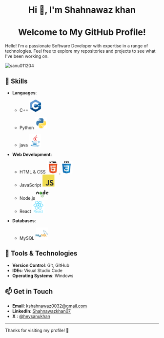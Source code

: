 <h1 align="center">Hi 👋, I'm Shahnawaz khan</h1>
<h1 align="center">Welcome to My GitHub Profile!</h1>

Hello! I'm a passionate Software Developer with expertise in a range of technologies. Feel free to explore my repositories and projects to see what I've been working on.

<p align="left"> <img src="https://komarev.com/ghpvc/?username=sanu011204&label=Profile%20views&color=0e75b6&style=flat" alt="sanu011204" /> </p>

## 🚀 Skills

- **Languages**: 
  - C++  <a href="https://www.w3schools.com/cpp/" target="_blank" rel="noreferrer"> <img src="https://raw.githubusercontent.com/devicons/devicon/master/icons/cplusplus/cplusplus-original.svg" alt="cplusplus" width="40" height="40"/> </a>

  - Python <a href="https://www.python.org" target="_blank" rel="noreferrer"> <img src="https://raw.githubusercontent.com/devicons/devicon/master/icons/python/python-original.svg" alt="python" width="40" height="40"/> </a> 
  - java   <a href="https://www.java.com" target="_blank" rel="noreferrer"> <img src="https://raw.githubusercontent.com/devicons/devicon/master/icons/java/java-original.svg" alt="java" width="40" height="40"/> </a>
  
- **Web Development**: 
  - HTML & CSS <a href="https://www.w3.org/html/" target="_blank" rel="noreferrer"> <img src="https://raw.githubusercontent.com/devicons/devicon/master/icons/html5/html5-original-wordmark.svg" alt="html5" width="40" height="40"/> </a> <a href="https://www.w3schools.com/css/" target="_blank" rel="noreferrer"> <img src="https://raw.githubusercontent.com/devicons/devicon/master/icons/css3/css3-original-wordmark.svg" alt="css3" width="40" height="40"/> </a> 
  - JavaScript  <a href="https://developer.mozilla.org/en-US/docs/Web/JavaScript" target="_blank" rel="noreferrer"> <img src="https://raw.githubusercontent.com/devicons/devicon/master/icons/javascript/javascript-original.svg" alt="javascript" width="40" height="40"/> </a> 
  - Node.js <a href="https://nodejs.org" target="_blank" rel="noreferrer"> <img src="https://raw.githubusercontent.com/devicons/devicon/master/icons/nodejs/nodejs-original-wordmark.svg" alt="nodejs" width="40" height="40"/> </a> 
  - React <a href="https://reactjs.org/" target="_blank" rel="noreferrer"> 
<img src="https://raw.githubusercontent.com/devicons/devicon/master/icons/react/react-original-wordmark.svg" alt="react" width="40" height="40"/> </a>
- **Databases**: 
  - MySQL <a href="https://www.mysql.com/" target="_blank" rel="noreferrer"> <img src="https://raw.githubusercontent.com/devicons/devicon/master/icons/mysql/mysql-original-wordmark.svg" alt="mysql" width="40" height="40"/> </a>


## 🔧 Tools & Technologies

- **Version Control**: Git, GitHub
- **IDEs**: Visual Studio Code 
- **Operating Systems**: Windows

## 📫 Get in Touch

- **Email**: [kshahnawaz0032@gmail.com](mailto:kshahnawaz0032@gmail.com)
- **LinkedIn**: [Shahnawazkhan07](http://linkedin.com/in/Shahnawazkhan07)
- **X** : [@heysanukhan](https://twitter.com/heysanukhan)

---

Thanks for visiting my profile! 🚀



